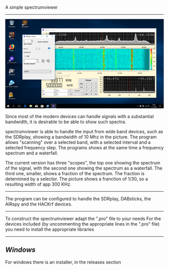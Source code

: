 
A simple spectrumviewer

---------------------------------------------------------------------

![spectrumviewer](/spectrumviewer.png?raw=true)

Since most of the modern devices can handle signals with a substantial 
bandwidth, it is desirable to be able to show such spectra.

spectrumviewer is able to handle the input from wide band devices,
such as the SDRplay, showing a bandwidth of 10 Mhz in the picture.
The program allows "scanning" over a selected band, with a selected
interval and a selected frequency step. The programs shows
at the same time a frequency spectrum and a waterfall.

The current version has three "scopes", the top one showing the
spectrum of the signal, with the second one showing the spectrum
as a waterfall.
The third one, smaller, shows a fraction of the spectrum. The fraction
is determined by a selector. The picture shows a franction of 1/30,
so a resulting width of app 300 KHz.

-----------------------------------------------------------------------

The program can be configured to handle the SDRplay, DABsticks, the AIRspy
and the HACKrf devices.

--------------------------------------------------------------------------

To construct the spectrumviewer adapt the ".pro" file to your needs
For the devices included (by uncommenting the appropriate lines
in the ".pro" file) you need to install the appropriate libraries

--------------------------------------------------------------------------
*Windows*
--------------------------------------------------------------------------

For windows there is an installer, in the releases section





